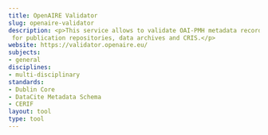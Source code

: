 ```yaml
---
title: OpenAIRE Validator
slug: openaire-validator
description: <p>This service allows to validate OAI-PMH metadata records against the <a href="../extensions/openaire-guidelines.html">OpenAIRE Guidelines</a>
 for publication repositories, data archives and CRIS.</p>
website: https://validator.openaire.eu/
subjects:
- general
disciplines:
- multi-disciplinary
standards:
- Dublin Core
- DataCite Metadata Schema
- CERIF
layout: tool
type: tool
---
```


